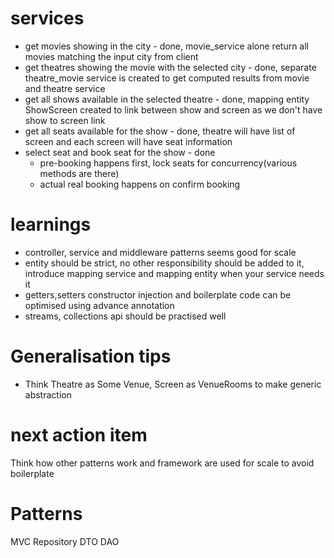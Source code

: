 # services
- get movies showing in the city - done, movie_service alone return all movies matching the input city from client
- get theatres showing the movie with the selected city - done, separate theatre_movie service is created to get computed results from movie and theatre service
- get all shows available in the selected theatre - done, mapping entity ShowScreen created to link between show and screen as we don't have show to screen link
- get all seats available for the show - done, theatre will have list of screen and each screen will have seat information
- select seat and book seat for the show - done
  - pre-booking happens first, lock seats for concurrency(various methods are there)
  - actual real booking happens on confirm booking


# learnings 
- controller, service and middleware patterns seems good for scale
- entity should be strict, no other responsibility should be added to it, introduce mapping service and mapping entity when your service needs it
-  getters,setters constructor injection and boilerplate code can be optimised using advance annotation
-  streams, collections api should be practised well 

# Generalisation tips
- Think Theatre as Some Venue, Screen as VenueRooms to make generic abstraction

# next action item
Think how other patterns work and framework are used for scale to avoid boilerplate


# Patterns
  MVC
  Repository
  DTO
  DAO